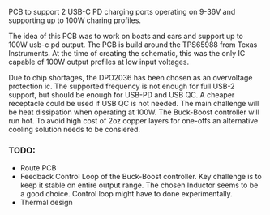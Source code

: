 PCB to support 2 USB-C PD charging ports operating on 9-36V and supporting up to 100W charing profiles.

The idea of this PCB was to work on boats and cars and support up to 100W usb-c pd output.
The PCB is build around the TPS65988 from Texas Instruments. 
At the time of creating the schematic, this was the only IC capable of 100W output profiles at low input voltages.

Due to chip shortages, the DPO2036 has been chosen as an overvoltage protection ic. The supported frequency is not enough for full USB-2 support, but should be enough for USB-PD and USB QC.
A cheaper receptacle could be used if USB QC is not needed.
The main challenge will be heat dissipation when operating at 100W.
The Buck-Boost controller will run hot.
To avoid high cost of 2oz copper layers for one-offs an alternative cooling solution needs to be consiered.

### TODO:
- Route PCB
- Feedback Control Loop of the Buck-Boost controller. Key challenge is to keep it stable on entire output range. The chosen Inductor seems to be a good choice. Control loop might have to done experimentally.
- Thermal design
